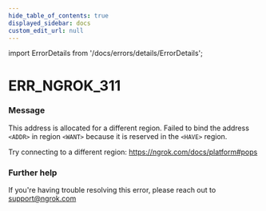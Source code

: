 ```yaml
---
hide_table_of_contents: true
displayed_sidebar: docs
custom_edit_url: null
---
```


import ErrorDetails from '/docs/errors/details/ErrorDetails';

# ERR_NGROK_311

### Message
This address is allocated for a different region.
Failed to bind the address `<ADDR>` in region `<WANT>` because it is reserved
in the `<HAVE>` region.

Try connecting to a different region: https://ngrok.com/docs/platform#pops

### Further help
If you're having trouble resolving this error, please reach out to [support@ngrok.com](mailto:support@ngrok.com?subject=Help%20with%20ERR_NGROK_311)

<ErrorDetails error='err_ngrok_311' />
